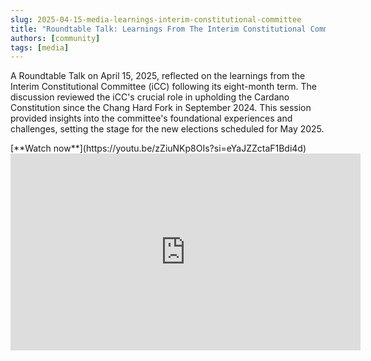 ```yaml
---
slug: 2025-04-15-media-learnings-interim-constitutional-committee
title: "Roundtable Talk: Learnings From The Interim Constitutional Committee"
authors: [community]
tags: [media]
---
```


A Roundtable Talk on April 15, 2025, reflected on the learnings from the Interim Constitutional Committee (iCC) following its eight-month term. The discussion reviewed the iCC's crucial role in upholding the Cardano Constitution since the Chang Hard Fork in September 2024. This session provided insights into the committee's foundational experiences and challenges, setting the stage for the new elections scheduled for May 2025.

<div style={{ textAlign: 'right' }}>
[**Watch now**](https://youtu.be/zZiuNKp8OIs?si=eYaJZZctaF1Bdi4d)
</div>

<iframe width="560" height="315" src="https://www.youtube-nocookie.com/embed/zZiuNKp8OIs?si=eYaJZZctaF1Bdi4d" title="YouTube video player" frameborder="0" allow="accelerometer; autoplay; clipboard-write; encrypted-media; gyroscope; picture-in-picture; web-share" referrerpolicy="strict-origin-when-cross-origin" allowfullscreen></iframe>